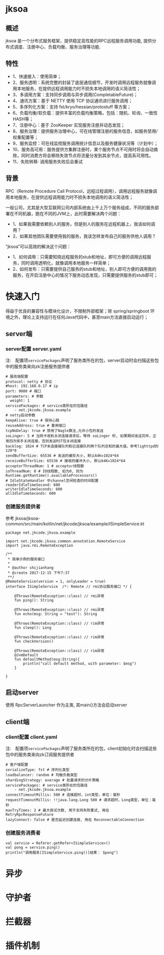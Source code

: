# jksoa

## 概述
jksoa 是一个分布式服务框架，提供稳定高性能的RPC远程服务调用功能, 提供分布式调度、注册中心、负载均衡、服务治理等功能.

## 特性

- 1、快速接入：使用简单；
- 2、服务透明：系统完整的封装了底层通信细节，开发时调用远程服务就像调用本地服务，在提供远程调用能力时不损失本地调用的语义简洁性；
- 3、多调用方案：支持同步调用与异步调用(CompletableFuture)；
- 4、通讯方案：基于 NETTY 使用 TCP 协议通讯进行服务调用；
- 5、多序列化方案：支持 fst/kryo/hessian/protostuff  等方案；
- 6、负载均衡/软负载：提供丰富的负载均衡策略，包括：随机、轮询、一致性HASH等；
- 7、注册中心：基于 ZooKeeper 实现服务注册并动态发现；
- 8、服务治理：提供服务治理中心，可在线管理注册的服务信息，如服务禁用/权重配置等；
- 9、服务监控：可在线监控服务调用统计信息以及服务健康状况等（计划中）；
- 10、服务高可用：服务提供方集群注册时，某个服务节点不可用时将会自动摘除，同时消费方将会移除失效节点将流量分发到其余节点，提高系可用性。
- 11、失败转移: 调用服务失败后会重试


## 背景

RPC（Remote Procedure Call Protocol，远程过程调用），调用远程服务就像调用本地服务，在提供远程调用能力时不损失本地调用的语义简洁性；

一般公司，尤其是大型互联网公司内部系统由上千上万个服务组成，不同的服务部署在不同机器，跑在不同的JVM上，此时需要解决两个问题：
- 1、如果我需要依赖别人的服务，但是别人的服务在远程机器上，我该如何调用？
- 2、如果其他团队需要使用我的服务，我该怎样发布自己的服务供他人调用？

“jksoa”可以高效的解决这个问题：
- 1、如何调用：只需要知晓远程服务的stub和地址，即可方便的调用远程服务，同时调用透明化，就像调用本地服务一样简单；
- 2、如何发布：只需要提供自己服务的stub和地址，别人即可方便的调用我的服务，在开启注册中心的情况下服务动态发现，只需要提供服务的stub即可；



# 快速入门
 
得益于优良的兼容性与模块化设计，不限制外部框架；除 spring/springboot 环境之外，理论上支持运行在任何Java代码中，甚至main方法直接启动运行；

## server端

### server配置 server.yaml

注:　配置项`servicePackages`声明了服务类所在的包，server启动时会扫描这些包中的服务类来向zk注册服务提供者

```
# 服务端配置
protocol: netty # 协议
#host: 192.168.0.17 # ip
port: 9080 # 端口
parameters: # 参数
  weight: 1
servicePackages: # service类所在的包路径
    - net.jkcode.jksoa.example
# netty启动参数
keepAlive: true # 保持心跳
reuseAddress: true # 重用端口
tcpNoDelay: true # 禁用了Nagle算法,允许小包的发送
soLinger: 5 # 当网卡收到关闭连接请求后，等待 soLinger 秒, 如果期间发送完毕，正常四次挥手关闭连接，否则发送RST包关闭连接
backlog: 1024 # TCP未连接接队列和已连接队列两个队列总和的最大值，参考lighttpd的128*8
sendBufferSize: 65536 # 发送的缓存大小, 默认64K=1024*64
receiveBufferSize: 65536 # 接收的缓冲大小, 默认64K=1024*64
acceptorThreadNum: 1 # acceptor线程数
ioThreadNum: 0 # IO线程数, 如为0, 则为Runtime.getRuntime().availableProcessors()
# IdleStateHandler 中channel空闲检查的时间配置
readerIdleTimeSecond: 600
writerIdleTimeSeconds: 600
allIdleTimeSeconds: 600
```

### 创建服务提供者

参考 jksoa/jksoa-common/src/main/kotlin/net/jkcode/jksoa/example/ISimpleService.kt

```
package net.jkcode.jksoa.example

import net.jkcode.jksoa.common.annotation.RemoteService
import java.rmi.RemoteException

/**
 * 简单示例的服务接口
 *
 * @author shijianhang
 * @create 2017-12-15 下午7:37
 **/
@RemoteService(version = 1, onlyLeader = true)
interface ISimpleService  /*: Remote // rmi协议服务接口 */ {

    @Throws(RemoteException::class) // rmi异常
    fun ping(): String

    @Throws(RemoteException::class) // rmi异常
    fun echo(msg: String = "test"): String

    @Throws(RemoteException::class) // rim异常
    fun sleep(): Long

    @Throws(RemoteException::class) // rim异常
    fun checkVersion()

    @Throws(RemoteException::class) // rim异常
    @JvmDefault
    fun defaultMethod(msg:String){
        println("call default method, with parameter: $msg")
    }

}
```

## 启动server

使用 RpcServerLauncher 作为主类, 其main()方法会启动server

## client端

### client配置 client.yaml

注:　配置项`servicePackages`声明了服务类所在的包，client初始化时会扫描这些包中的服务类来向zk订阅服务提供者

```
# 客户端配置
serializeType: fst # 序列化类型
loadbalancer: random # 均衡负载类型
shardingStrategy: average # 批量请求的分片策略
servicePackages: # service类所在的包路径
    - net.jkcode.jksoa.example
connectTimeoutMillis: 500 # 连接超时，int类型，单位：毫秒
requestTimeoutMillis: !!java.lang.Long 500 # 请求超时，Long类型，单位：毫秒
maxTryTimes: 2 # 最大尝试次数, 用于支持失败重试, 用在 RetryRpcResponseFuture
lazyConnect: false # 是否延迟创建连接, 用在 ReconnectableConnection
```

### 创建服务消费者

```
val service = Referer.getRefer<ISimpleService>()
val pong = service.ping()
println("调用服务[ISimpleService.ping()]结果： $pong")
```

# 异步


# 守护者

# 拦截器


# 插件机制
